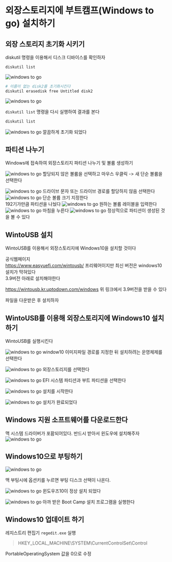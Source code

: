 # 외장스토리지에 부트캠프(Windows to go) 설치하기

## 외장 스토리지 초기화 시키기

diskutil 명령을 이용해서 디스크 디바이스를 확인하자

```bash
diskutil list
```

![windows to go](./imgs/wintogo.png)

```bash
# 이름이 없는 disk2를 초기화시킨다
diskutil erasedisk free Untitled disk2
```

![windows to go](./imgs/wintogo1.png)

`diskutil list` 명령을 다시 실행하여 결과를 본다

```bash
diskutil list
```

![windows to go](./imgs/wintogo2.png)
깔끔하게 초기화 되었다

## 파티션 나누기

Windows에 접속하여 외장스토리지 파티션 나누기 및 볼륨 생성하기

![windows to go](./imgs/wintogo3.png)
할당되지 않은 볼륨을 선택하고 마우스 우클릭 -> 새 단순 볼륨을 선택한다

![windows to go](./imgs/wintogo4.png)
드라이브 문자 또는 드라이브 경로를 할당하지 않음 선택한다
![windows to go](./imgs/wintogo5.png)
단순 볼륨 크기 지정한다  
192기가만큼 파티션을 나눴다
![windows to go](./imgs/wintogo6.png)
원하는 볼륨 레이블을 입력한다
![windows to go](./imgs/wintogo7.png)
마침을 누른다
![windows to go](./imgs/wintogo8.png)
정상적으로 파티션이 생성된 것을 볼 수 있다

## WintoUSB 설치

WintoUSB를 이용해서 외장스토리지에 Windows10을 설치할 것이다

공식웹페이지  
<https://www.easyuefi.com/wintousb/>
프리웨어이지만 최신 버전은 windows10 설치가 막혀있다  
3.9버전 아래로 설치해야한다

<https://wintousb.kr.uptodown.com/windows>
위 링크에서 3.9버전을 받을 수 있다

파일을 다운받은 후 설치하자

## WintoUSB를 이용해 외장스토리지에 Windows10 설치하기

WintoUSB를 실행시킨다

![windows to go](./imgs/wintogo9.png)
window10 이미지파일 경로를 지정한 뒤 설치하려는 운영체제를 선택한다

![windows to go](./imgs/wintogo10.png)
외장스토리지를 선택한다

![windows to go](./imgs/wintogo11.png)
EFI 시스템 파티션과 부트 파티션을 선택한다

![windows to go](./imgs/wintogo12.png)
설치를 시작한다

![windows to go](./imgs/wintogo13.png)
설치가 완료되었다

## Windows 지원 소프트웨어를 다운로드한다

맥 시스템 드라이버가 포홤되어있다. 반드시 받아서 윈도우에 설치해주자
![windows to go](./imgs/wintogo17.png)

## Windows10으로 부팅하기

![windows to go](./imgs/wintogo16.jpg)

맥 부팅시에 옵션키를 누르면 부팅 디스크 선택이 나온다.

![windows to go](./imgs/wintogo14.png)
윈도우즈10이 정상 설치 되었다

![windows to go](./imgs/wintogo15.png)
아까 받은 Boot Camp 설치 프로그램을 실행한다

## Windows10 업데이트 하기

레지스트리 편집기 `regedit.exe` 실행

> HKEY_LOCAL_MACHINE\SYSTEM\CurrentControlSet\Control

PortableOperatingSystem 값을 0으로 수정

